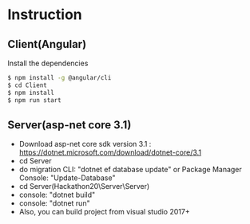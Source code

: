 # Instruction 

## Client(Angular)

Install the dependencies

```sh
$ npm install -g @angular/cli
$ cd Client
$ npm install
$ npm run start
```

## Server(asp-net core 3.1)
 - Download asp-net core sdk version 3.1 : https://dotnet.microsoft.com/download/dotnet-core/3.1
 - cd Server
 - do migration CLI: "dotnet ef database update" or Package Manager Console: "Update-Database"
 - cd Server(Hackathon20\Server\Server)
 - console: "dotnet build"
 - console: "dotnet run"
 - Also, you can build project from visual studio 2017+